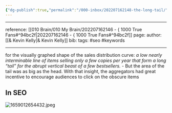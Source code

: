 ```yaml
---
{"dg-publish":true,"permalink":"/000-inbox/202207162148-the-long-tail/","created":"2022-07-16T21:49:37.000-04:00","updated":"2025-03-08T14:41:42.000-05:00"}
---
```


---
reference: [[010 Brain/010 My Brain/202207162146 - { 1000 True Fans#^94bc2f\|202207162146 - { 1000 True Fans#^94bc2f]]
page:
author: [[& Kevin Kelly\|& Kevin Kelly]]
bib:
tags: #seo #keywords


---
 
 for the visually graphed shape of the sales distribution curve: *a low nearly interminable line of items selling only a few copies per year that form a long “tail” for the abrupt vertical beast of a few bestsellers.* 
	- But the area of the tail was as big as the head. With that insight, the aggregators had great incentive to encourage audiences to click on the obscure items

## In SEO
![1659012654432.jpeg](/img/user/000%20Inbox/1659012654432.jpeg)

